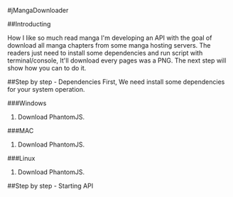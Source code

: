 #jMangaDownloader

##Introducting

How I like so much read manga I'm developing an API with the goal of download all manga chapters from some manga hosting servers. The readers just need to install some dependencies and run script with terminal/console, It'll download every pages was a PNG. The next step will show how you can to do it.

##Step by step - Dependencies
First, We need install some dependencies for your system operation.

###Windows
1. Download PhantomJS.

###MAC
1. Download PhantomJS.

###Linux
1. Download PhantomJS.

##Step by step - Starting API
